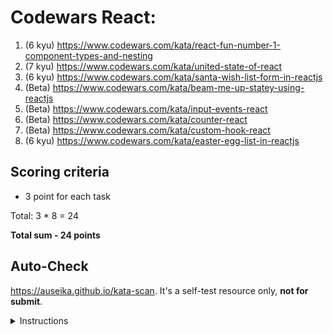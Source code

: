 # Codewars React:

1. (6 kyu) https://www.codewars.com/kata/react-fun-number-1-component-types-and-nesting
2. (7 kyu) https://www.codewars.com/kata/united-state-of-react
3. (6 kyu) https://www.codewars.com/kata/santa-wish-list-form-in-reactjs
4. (Beta) https://www.codewars.com/kata/beam-me-up-statey-using-reactjs
5. (Beta) https://www.codewars.com/kata/input-events-react
6. (Beta) https://www.codewars.com/kata/counter-react
7. (Beta) https://www.codewars.com/kata/custom-hook-react
8. (6 kyu) https://www.codewars.com/kata/easter-egg-list-in-reactjs

## Scoring criteria

- 3 point for each task

Total: 3 \* 8 = 24

**Total sum - 24 points**

## Auto-Check

https://auseika.github.io/kata-scan. It's a self-test resource only, **not for submit**.

<details>
<summary>Instructions</summary>

1. Insert the list below into cata scan input.
<pre>
https://www.codewars.com/kata/react-fun-number-1-component-types-and-nesting
https://www.codewars.com/kata/united-state-of-react
https://www.codewars.com/kata/santa-wish-list-form-in-reactjs
https://www.codewars.com/kata/beam-me-up-statey-using-reactjs
https://www.codewars.com/kata/input-events-react
https://www.codewars.com/kata/counter-react
https://www.codewars.com/kata/custom-hook-react
https://www.codewars.com/kata/easter-egg-list-in-reactjs
username
</pre>
2. Change `username` to your one.
3. Click 'CHECK' to see the result.
</details>
